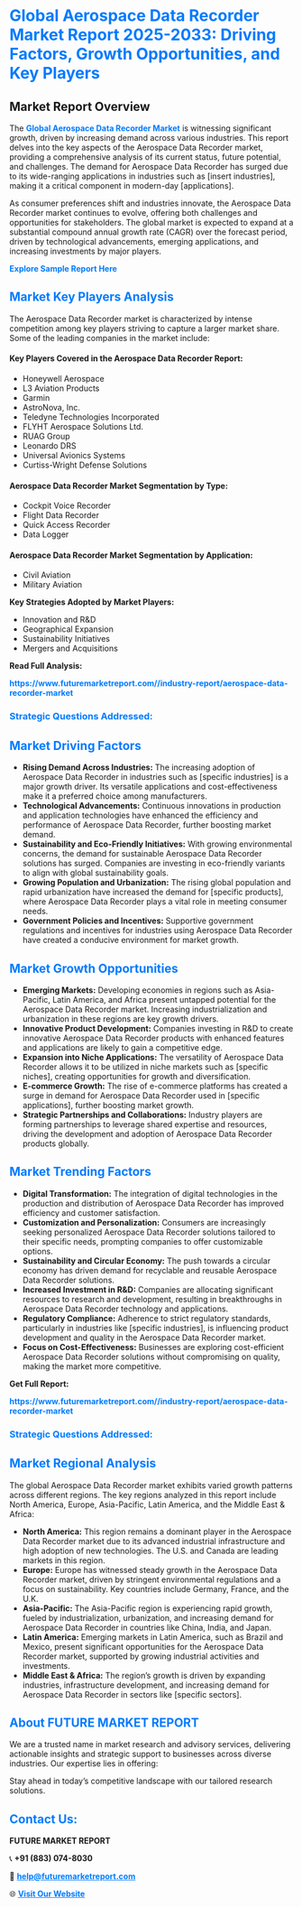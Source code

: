 <h1 style="color: #007BFF;">Global Aerospace Data Recorder Market Report 2025-2033: Driving Factors, Growth Opportunities, and Key Players</h1>

<section id="overview">
<h2>Market Report Overview</h2>
<p>The <a href="https://www.futuremarketreport.com//industry-report/aerospace-data-recorder-market" style="color: #007BFF; text-decoration: none;"><strong>Global Aerospace Data Recorder Market</strong></a> is witnessing significant growth, driven by increasing demand across various industries. This report delves into the key aspects of the Aerospace Data Recorder market, providing a comprehensive analysis of its current status, future potential, and challenges. The demand for Aerospace Data Recorder has surged due to its wide-ranging applications in industries such as [insert industries], making it a critical component in modern-day [applications].</p>
<p>As consumer preferences shift and industries innovate, the Aerospace Data Recorder market continues to evolve, offering both challenges and opportunities for stakeholders. The global market is expected to expand at a substantial compound annual growth rate (CAGR) over the forecast period, driven by technological advancements, emerging applications, and increasing investments by major players.</p>
</section>

<section id="overview">
<p><a href="https://www.futuremarketreport.com//request-sample/reportId=90673" style="color: #007BFF; text-decoration: none;"><strong>Explore Sample Report Here</strong></a></p>
</section>

<section id="key-players">
<h2 style="color: #007BFF;">Market Key Players Analysis</h2>
<p>The Aerospace Data Recorder market is characterized by intense competition among key players striving to capture a larger market share. Some of the leading companies in the market include:</p>
<h4>Key Players Covered in the Aerospace Data Recorder Report:</h4>
<ul><li>Honeywell Aerospace</li><li>L3 Aviation Products</li><li>Garmin</li><li>AstroNova, Inc.</li><li>Teledyne Technologies Incorporated</li><li>FLYHT Aerospace Solutions Ltd.</li><li>RUAG Group</li><li>Leonardo DRS</li><li>Universal Avionics Systems</li><li>Curtiss-Wright Defense Solutions</li></ul>
<h4>Aerospace Data Recorder Market Segmentation by Type:</h4>
<ul><li>Cockpit Voice Recorder</li><li>Flight Data Recorder</li><li>Quick Access Recorder</li><li>Data Logger</li></ul>

<h4>Aerospace Data Recorder Market Segmentation by Application:</h4>
<ul><li>Civil Aviation</li><li>Military Aviation</li></ul>
<p><strong>Key Strategies Adopted by Market Players:</strong></p>
<ul>
<li>Innovation and R&D</li>
<li>Geographical Expansion</li>
<li>Sustainability Initiatives</li>
<li>Mergers and Acquisitions</li>
</ul>
</section>

<section>
<p><strong>Read Full Analysis: </strong></p><a href="https://www.futuremarketreport.com//industry-report/aerospace-data-recorder-market" style="color: #007BFF; text-decoration: none;"><strong>https://www.futuremarketreport.com//industry-report/aerospace-data-recorder-market</strong></a>
<h3 style="color: #007BFF;">Strategic Questions Addressed:</h3>
</section>

<section id="driving-factors">
<h2 style="color: #007BFF;">Market Driving Factors</h2>
<ul>
<li><strong>Rising Demand Across Industries:</strong> The increasing adoption of Aerospace Data Recorder in industries such as [specific industries] is a major growth driver. Its versatile applications and cost-effectiveness make it a preferred choice among manufacturers.</li>
<li><strong>Technological Advancements:</strong> Continuous innovations in production and application technologies have enhanced the efficiency and performance of Aerospace Data Recorder, further boosting market demand.</li>
<li><strong>Sustainability and Eco-Friendly Initiatives:</strong> With growing environmental concerns, the demand for sustainable Aerospace Data Recorder solutions has surged. Companies are investing in eco-friendly variants to align with global sustainability goals.</li>
<li><strong>Growing Population and Urbanization:</strong> The rising global population and rapid urbanization have increased the demand for [specific products], where Aerospace Data Recorder plays a vital role in meeting consumer needs.</li>
<li><strong>Government Policies and Incentives:</strong> Supportive government regulations and incentives for industries using Aerospace Data Recorder have created a conducive environment for market growth.</li>
</ul>
</section>

<section id="growth-opportunities">
<h2 style="color: #007BFF;">Market Growth Opportunities</h2>
<ul>
<li><strong>Emerging Markets:</strong> Developing economies in regions such as Asia-Pacific, Latin America, and Africa present untapped potential for the Aerospace Data Recorder market. Increasing industrialization and urbanization in these regions are key growth drivers.</li>
<li><strong>Innovative Product Development:</strong> Companies investing in R&D to create innovative Aerospace Data Recorder products with enhanced features and applications are likely to gain a competitive edge.</li>
<li><strong>Expansion into Niche Applications:</strong> The versatility of Aerospace Data Recorder allows it to be utilized in niche markets such as [specific niches], creating opportunities for growth and diversification.</li>
<li><strong>E-commerce Growth:</strong> The rise of e-commerce platforms has created a surge in demand for Aerospace Data Recorder used in [specific applications], further boosting market growth.</li>
<li><strong>Strategic Partnerships and Collaborations:</strong> Industry players are forming partnerships to leverage shared expertise and resources, driving the development and adoption of Aerospace Data Recorder products globally.</li>
</ul>
</section>

<section id="trending-factors">
<h2 style="color: #007BFF;">Market Trending Factors</h2>
<ul>
<li><strong>Digital Transformation:</strong> The integration of digital technologies in the production and distribution of Aerospace Data Recorder has improved efficiency and customer satisfaction.</li>
<li><strong>Customization and Personalization:</strong> Consumers are increasingly seeking personalized Aerospace Data Recorder solutions tailored to their specific needs, prompting companies to offer customizable options.</li>
<li><strong>Sustainability and Circular Economy:</strong> The push towards a circular economy has driven demand for recyclable and reusable Aerospace Data Recorder solutions.</li>
<li><strong>Increased Investment in R&D:</strong> Companies are allocating significant resources to research and development, resulting in breakthroughs in Aerospace Data Recorder technology and applications.</li>
<li><strong>Regulatory Compliance:</strong> Adherence to strict regulatory standards, particularly in industries like [specific industries], is influencing product development and quality in the Aerospace Data Recorder market.</li>
<li><strong>Focus on Cost-Effectiveness:</strong> Businesses are exploring cost-efficient Aerospace Data Recorder solutions without compromising on quality, making the market more competitive.</li>
</ul>
</section>

<section>
<p><strong>Get Full Report: </strong></p><a href="https://www.futuremarketreport.com//industry-report/aerospace-data-recorder-market" style="color: #007BFF; text-decoration: none;"><strong>https://www.futuremarketreport.com//industry-report/aerospace-data-recorder-market</strong></a>
<h3 style="color: #007BFF;">Strategic Questions Addressed:</h3>
</section>


<section id="regional-analysis">
<h2 style="color: #007BFF;">Market Regional Analysis</h2>
<p>The global Aerospace Data Recorder market exhibits varied growth patterns across different regions. The key regions analyzed in this report include North America, Europe, Asia-Pacific, Latin America, and the Middle East & Africa:</p>
<ul>
<li><strong>North America:</strong> This region remains a dominant player in the Aerospace Data Recorder market due to its advanced industrial infrastructure and high adoption of new technologies. The U.S. and Canada are leading markets in this region.</li>
<li><strong>Europe:</strong> Europe has witnessed steady growth in the Aerospace Data Recorder market, driven by stringent environmental regulations and a focus on sustainability. Key countries include Germany, France, and the U.K.</li>
<li><strong>Asia-Pacific:</strong> The Asia-Pacific region is experiencing rapid growth, fueled by industrialization, urbanization, and increasing demand for Aerospace Data Recorder in countries like China, India, and Japan.</li>
<li><strong>Latin America:</strong> Emerging markets in Latin America, such as Brazil and Mexico, present significant opportunities for the Aerospace Data Recorder market, supported by growing industrial activities and investments.</li>
<li><strong>Middle East & Africa:</strong> The region’s growth is driven by expanding industries, infrastructure development, and increasing demand for Aerospace Data Recorder in sectors like [specific sectors].</li>
</ul>
</section>

<footer>
<h2 style="color: #007BFF;">About FUTURE MARKET REPORT</h2>
<p>We are a trusted name in market research and advisory services, delivering actionable insights and strategic support to businesses across diverse industries. Our expertise lies in offering:</p>

<p>Stay ahead in today’s competitive landscape with our tailored research solutions.</p>

<h2 style="color: #007BFF;">Contact Us:</h2>
<p><strong>FUTURE MARKET REPORT</strong></p>
<p>📞 <strong>+91 (883) 074-8030</strong></p>
<p>📧 <strong><a href="mailto:help@futuremarketreport.com" style="color: #007BFF;">help@futuremarketreport.com</a></strong></p>
<p>🌐 <strong><a href="https://www.futuremarketreport.com/" style="color: #007BFF;">Visit Our Website</a></strong></p>
</footer>